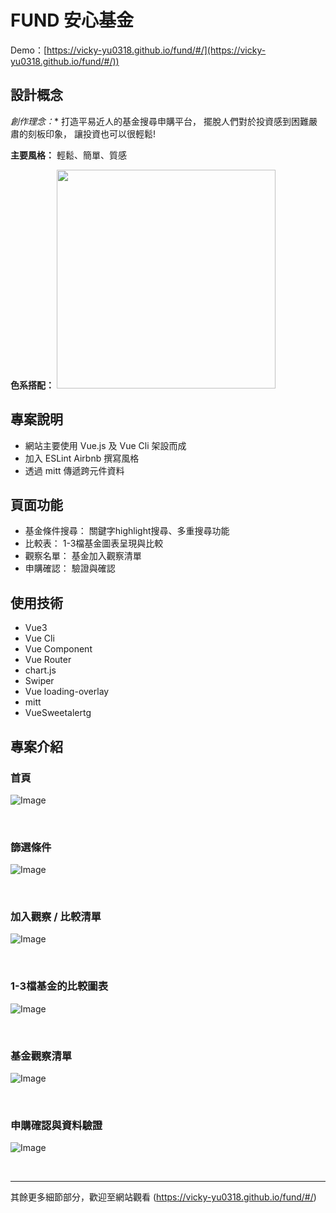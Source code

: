 # FUND 安心基金
Demo：[https://vicky-yu0318.github.io/fund/#/](https://vicky-yu0318.github.io/fund/#/))


## 設計概念
*創作理念：** 打造平易近人的基金搜尋申購平台， 擺脫人們對於投資感到困難嚴肅的刻板印象， 讓投資也可以很輕鬆!

**主要風格：** 輕鬆、簡單、質感<br>

**色系搭配：**
<img src="https://upload.cc/i1/2022/04/23/tI6pz4.png" width="350" />

## 專案說明
* 網站主要使用 Vue.js 及 Vue Cli 架設而成
* 加入 ESLint Airbnb 撰寫風格
* 透過 mitt 傳遞跨元件資料

## 頁面功能
* 基金條件搜尋： 關鍵字highlight搜尋、多重搜尋功能
* 比較表： 1-3檔基金圖表呈現與比較
* 觀察名單： 基金加入觀察清單
* 申購確認： 驗證與確認

## 使用技術
- Vue3
- Vue Cli
- Vue Component
- Vue Router
- chart.js
- Swiper
- Vue loading-overlay
- mitt
- VueSweetalertg

## 專案介紹
### 首頁
![Image](https://upload.cc/i1/2022/04/23/svULjc.png)

<br>


### 篩選條件
![Image](https://upload.cc/i1/2022/04/23/DvwJop.png)

<br>


### 加入觀察 / 比較清單
![Image](https://upload.cc/i1/2022/04/23/0T4KqS.png)

<br>


### 1-3檔基金的比較圖表
![Image](https://upload.cc/i1/2022/04/23/hgnrz6.png)

<br>

### 基金觀察清單
![Image](https://upload.cc/i1/2022/04/23/gZfQCE.png)

<br>


### 申購確認與資料驗證
![Image](https://upload.cc/i1/2022/04/23/ZkFI0E.png)

<br>
<hr>



其餘更多細節部分，歡迎至網站觀看 
(https://vicky-yu0318.github.io/fund/#/)

